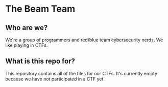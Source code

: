 # The Beam Team

## Who are we?

We're a group of programmers and red/blue team cybersecurity nerds. We like playing in CTFs.

## What is this repo for?

This repository contains all of the files for our CTFs. It's currently empty because we have not participated in a CTF yet.
